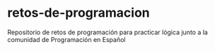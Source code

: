 # retos-de-programacion
Repositorio de retos de programación para practicar lógica junto a la comunidad de Programación en Español
